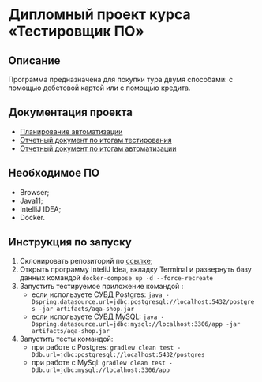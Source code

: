 # Дипломный проект курса «Тестировщик ПО»

## Описание

Программа предназначена для покупки тура двумя способами: с помощью дебетовой картой или с помощью кредита.

## Документация проекта
* [Планирование автоматизации](https://github.com/Stor-Nat/Diplom/blob/master/documentation/Plan.md)
* [Отчетный документ по итогам тестирования](https://github.com/Stor-Nat/Diplom/blob/master/documentation/Report.md)
* [Отчетный документ по итогам автоматизации](https://github.com/Stor-Nat/Diplom/blob/master/documentation/Summary.md)

## Необходимое ПО
* Browser;
* Java11; 
* IntelliJ IDEA;
* Docker.

## Инструкция по запуску
1. Склонировать репозиторий по [ссылке](https://github.com/Stor-Nat/Diplom.git);
1. Открыть программу InteliJ Idea, вкладку Terminal и развернуть базу данных командой  `docker-compose up -d --force-recreate`
1. Запустить тестируемое приложение командой :
    * если используете СУБД Postgres: `java -Dspring.datasource.url=jdbc:postgresql://localhost:5432/postgres -jar artifacts/aqa-shop.jar`
    * если используете СУБД MySQL: `java -Dspring.datasource.url=jdbc:mysql://localhost:3306/app -jar artifacts/aqa-shop.jar`
1. Запустить тесты командой:
    * при работе с Postgres: `gradlew clean test -Ddb.url=jdbc:postgresql://localhost:5432/postgres`
    * при работе с MySql: `gradlew clean test -Ddb.url=jdbc:mysql://localhost:3306/app`